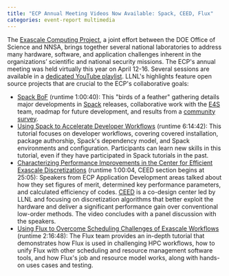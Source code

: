 ```yaml
---
title: "ECP Annual Meeting Videos Now Available: Spack, CEED, Flux"
categories: event-report multimedia
---
```


The [Exascale Computing Project](https://www.exascaleproject.org/), a joint effort between the DOE Office of Science and NNSA, brings together several national laboratories to address many hardware, software, and application challenges inherent in the organizations’ scientific and national security missions. The ECP's annual meeting was held virtually this year on April 12-16. Several sessions are available in a [dedicated YouTube playlist](https://www.youtube.com/playlist?list=PLF590mYJUDzLEalO05fJHX99cbbUOd-1e). LLNL's highlights feature open source projects that are crucial to the ECP's collaborative goals:

* [Spack BoF](https://www.youtube.com/watch?v=BDriIk5oTbY&list=PLF590mYJUDzLEalO05fJHX99cbbUOd-1e&index=4) (runtime 1:00:40): This "birds of a feather" gathering details major developments in [Spack](https://spack.io/) releases, collaborative work with the [E4S](https://e4s-project.github.io/) team, roadmap for future development, and results from a [community survey](https://spack.io/spack-user-survey-2020/).
* [Using Spack to Accelerate Developer Workflows](https://www.youtube.com/watch?v=RlczUgwFCJg&list=PLF590mYJUDzLEalO05fJHX99cbbUOd-1e&index=9) (runtime 6:14:42): This tutorial focuses on developer workflows, covering covered installation, package authorship, Spack's dependency model, and Spack environments and configuration. Participants can learn new skills in this tutorial, even if they have participated in Spack tutorials in the past.
* [Characterizing Performance Improvements in the Center for Efficient Exascale Discretizations](https://www.youtube.com/watch?v=w6bo48SaINU&list=PLF590mYJUDzLEalO05fJHX99cbbUOd-1e&index=7) (runtime 1:00:04, CEED section begins at 25:05): Speakers from ECP Application Development areas talked about how they set figures of merit, determined key performance parameters, and calculated efficiency of codes. [CEED](https://ceed.exascaleproject.org/) is a co-design center led by LLNL and focusing on discretization algorithms that better exploit the hardware and deliver a significant performance gain over conventional low-order methods. The video concludes with a panel discussion with the speakers.
* [Using Flux to Overcome Scheduling Challenges of Exascale Workflows](https://www.youtube.com/watch?v=DKVXNiz2F04) (runtime 2:16:48): The Flux team provides an in-depth tutorial that demonstrates how Flux is used in challenging HPC workflows, how to unify Flux with other scheduling and resource management software tools, and how Flux's job and resource model works, along with hands-on uses cases and testing.
